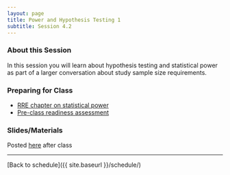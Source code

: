 ```yaml
---
layout: page
title: Power and Hypothesis Testing 1
subtitle: Session 4.2
---
```


### About this Session

In this session you will learn about hypothesis testing and statistical power as part of a larger conversation about study sample size requirements.

### Preparing for Class

* [RRE chapter on statistical power](https://duke.box.com/s/ijz4pbbl3jhpn2bqsw2nbmcc74m8tjwn)
* [Pre-class readiness assessment](https://docs.google.com/spreadsheets/d/1FkE2xrVPej8o07Kgd9mNEK0vovv8EzJfVoAjUOO_gy0/edit?usp=sharing)

### Slides/Materials

Posted [here](https://drive.google.com/drive/folders/0Bxn_jkXZ1lxuVklQakF4MjZGSDQ?usp=sharing) after class

* * *

[Back to schedule]({{ site.baseurl }}/schedule/)